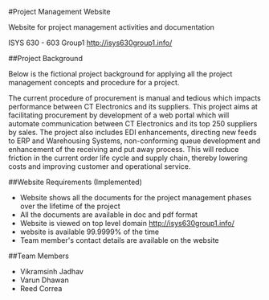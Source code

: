 #Project Management Website

Website for project management activities and documentation 

ISYS 630 - 603 Group1 http://isys630group1.info/

##Project Background

Below is the fictional project background for applying all the project management concepts and procedure for a project.

The current procedure of procurement is manual and tedious which impacts performance between CT
Electronics and its suppliers. This project aims at facilitating procurement by development of a web portal
which will automate communication between CT Electronics and its top 250 suppliers by sales. The project
also includes EDI enhancements, directing new feeds to ERP and Warehousing Systems, non-conforming
queue development and enhancement of the receiving and put away process. This will reduce friction in the
current order life cycle and supply chain, thereby lowering costs and improving customer and operational
service.

##Website Requirements (Implemented)
* Website shows all the documents for the project management phases over the lifetime of the project
* All the documents are available in doc and pdf format
* Website is viewed on top level domain  http://isys630group1.info/
* website is available 99.9999% of the time
* Team member's contact details are available on the website

##Team Members
* Vikramsinh Jadhav
* Varun Dhawan 
* Reed Correa


